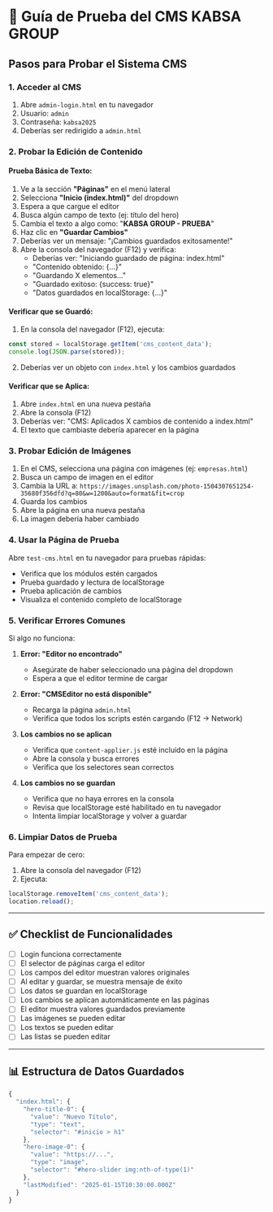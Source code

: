 # 🧪 Guía de Prueba del CMS KABSA GROUP

## Pasos para Probar el Sistema CMS

### 1. Acceder al CMS
1. Abre `admin-login.html` en tu navegador
2. Usuario: `admin`
3. Contraseña: `kabsa2025`
4. Deberías ser redirigido a `admin.html`

### 2. Probar la Edición de Contenido

#### Prueba Básica de Texto:
1. Ve a la sección **"Páginas"** en el menú lateral
2. Selecciona **"Inicio (index.html)"** del dropdown
3. Espera a que cargue el editor
4. Busca algún campo de texto (ej: título del hero)
5. Cambia el texto a algo como: "**KABSA GROUP - PRUEBA**"
6. Haz clic en **"Guardar Cambios"**
7. Deberías ver un mensaje: "¡Cambios guardados exitosamente!"
8. Abre la consola del navegador (F12) y verifica:
   - Deberías ver: "Iniciando guardado de página: index.html"
   - "Contenido obtenido: {...}"
   - "Guardando X elementos..."
   - "Guardado exitoso: {success: true}"
   - "Datos guardados en localStorage: {...}"

#### Verificar que se Guardó:
1. En la consola del navegador (F12), ejecuta:
```javascript
const stored = localStorage.getItem('cms_content_data');
console.log(JSON.parse(stored));
```
2. Deberías ver un objeto con `index.html` y los cambios guardados

#### Verificar que se Aplica:
1. Abre `index.html` en una nueva pestaña
2. Abre la consola (F12)
3. Deberías ver: "CMS: Aplicados X cambios de contenido a index.html"
4. El texto que cambiaste debería aparecer en la página

### 3. Probar Edición de Imágenes

1. En el CMS, selecciona una página con imágenes (ej: `empresas.html`)
2. Busca un campo de imagen en el editor
3. Cambia la URL a: `https://images.unsplash.com/photo-1504307651254-35680f356dfd?q=80&w=1200&auto=format&fit=crop`
4. Guarda los cambios
5. Abre la página en una nueva pestaña
6. La imagen debería haber cambiado

### 4. Usar la Página de Prueba

Abre `test-cms.html` en tu navegador para pruebas rápidas:
- Verifica que los módulos estén cargados
- Prueba guardado y lectura de localStorage
- Prueba aplicación de cambios
- Visualiza el contenido completo de localStorage

### 5. Verificar Errores Comunes

Si algo no funciona:

1. **Error: "Editor no encontrado"**
   - Asegúrate de haber seleccionado una página del dropdown
   - Espera a que el editor termine de cargar

2. **Error: "CMSEditor no está disponible"**
   - Recarga la página `admin.html`
   - Verifica que todos los scripts estén cargando (F12 → Network)

3. **Los cambios no se aplican**
   - Verifica que `content-applier.js` esté incluido en la página
   - Abre la consola y busca errores
   - Verifica que los selectores sean correctos

4. **Los cambios no se guardan**
   - Verifica que no haya errores en la consola
   - Revisa que localStorage esté habilitado en tu navegador
   - Intenta limpiar localStorage y volver a guardar

### 6. Limpiar Datos de Prueba

Para empezar de cero:
1. Abre la consola del navegador (F12)
2. Ejecuta:
```javascript
localStorage.removeItem('cms_content_data');
location.reload();
```

---

## ✅ Checklist de Funcionalidades

- [ ] Login funciona correctamente
- [ ] El selector de páginas carga el editor
- [ ] Los campos del editor muestran valores originales
- [ ] Al editar y guardar, se muestra mensaje de éxito
- [ ] Los datos se guardan en localStorage
- [ ] Los cambios se aplican automáticamente en las páginas
- [ ] El editor muestra valores guardados previamente
- [ ] Las imágenes se pueden editar
- [ ] Los textos se pueden editar
- [ ] Las listas se pueden editar

---

## 📊 Estructura de Datos Guardados

```javascript
{
  "index.html": {
    "hero-title-0": {
      "value": "Nuevo Título",
      "type": "text",
      "selector": "#inicio > h1"
    },
    "hero-image-0": {
      "value": "https://...",
      "type": "image",
      "selector": "#hero-slider img:nth-of-type(1)"
    },
    "lastModified": "2025-01-15T10:30:00.000Z"
  }
}
```

